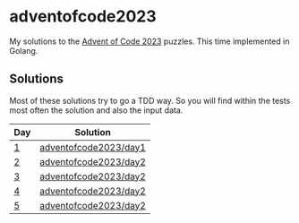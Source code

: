 # adventofcode2023

My solutions to the [Advent of Code 2023](https://adventofcode.com/2023) puzzles. This time implemented in Golang.

## Solutions 

Most of these solutions try to go a TDD way. So you will find within the tests most often the solution and also the input data.

| Day | Solution | 
| --- | -------- |
| [1](https://adventofcode.com/2023/day/1)   | [adventofcode2023/day1](day1)|
| [2](https://adventofcode.com/2023/day/2)   | [adventofcode2023/day2](day2)|
| [3](https://adventofcode.com/2023/day/3)   | [adventofcode2023/day2](day3)|
| [4](https://adventofcode.com/2023/day/4)   | [adventofcode2023/day2](day4)|
| [5](https://adventofcode.com/2023/day/5)   | [adventofcode2023/day2](day5)|






